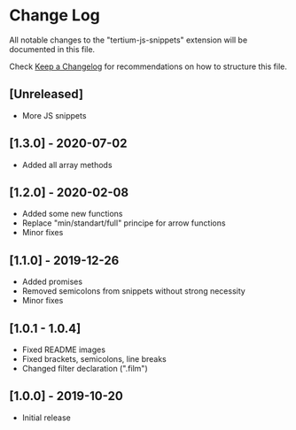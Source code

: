 # Change Log

All notable changes to the "tertium-js-snippets" extension will be documented in this file.

Check [Keep a Changelog](http://keepachangelog.com/) for recommendations on how to structure this file.

## [Unreleased]

- More JS snippets

## [1.3.0] - 2020-07-02

- Added all array methods

## [1.2.0] - 2020-02-08

- Added some new functions
- Replace "min/standart/full" principe for arrow functions
- Minor fixes

## [1.1.0] - 2019-12-26

- Added promises
- Removed semicolons from snippets without strong necessity
- Minor fixes

## [1.0.1 - 1.0.4]

- Fixed README images
- Fixed brackets, semicolons, line breaks
- Changed filter declaration (".film")

## [1.0.0] - 2019-10-20

- Initial release
